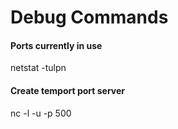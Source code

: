 # Debug Commands

#### Ports currently in use
netstat -tulpn

#### Create temport port server
nc -l -u -p 500

